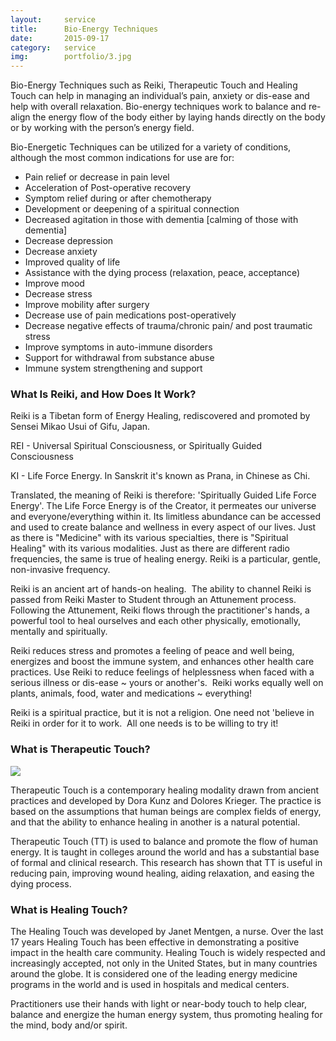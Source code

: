 ```yaml
---
layout: 	service
title:  	Bio-Energy Techniques
date:   	2015-09-17
category: 	service
img: 		portfolio/3.jpg
---
```

<p>Bio-Energy Techniques such as Reiki, Therapeutic Touch and Healing Touch can help in managing an individual’s pain, anxiety or dis-ease and help with overall relaxation. Bio-energy techniques work to balance and re-align the energy flow of the body either by laying hands directly on the body or by working with the person’s energy field. </p>
<p>Bio-Energetic Techniques can be utilized for a variety of conditions, although the most common indications for use are for:</p>
<ul>
  <li>Pain relief or decrease in pain level</li>
  <li>Acceleration of Post-operative recovery </li>
  <li>Symptom relief during or after chemotherapy </li>
  <li>Development or deepening of a spiritual connection </li>
  <li>Decreased agitation in those with dementia [calming of those with dementia] </li>
  <li>Decrease depression </li>
  <li>Decrease anxiety </li>
  <li>Improved quality of life </li>
  <li>Assistance with the dying process (relaxation, peace, acceptance) </li>
  <li>Improve mood </li>
  <li>Decrease stress </li>
  <li>Improve mobility after surgery </li>
  <li>Decrease use of pain medications post-operatively </li>
  <li>Decrease negative effects of trauma/chronic pain/ and post traumatic stress </li>
  <li>Improve symptoms in auto-immune disorders </li>
  <li>Support for withdrawal from substance abuse </li>
  <li>Immune system strengthening and support </li>
</ul>

<h3 class="center bold">What Is Reiki, and How Does It Work?</h3>
<p>Reiki is a Tibetan form of Energy Healing, rediscovered and promoted by Sensei Mikao Usui of Gifu, Japan.</p>
<p><span class="bold">REI</span> - Universal Spiritual Consciousness, or Spiritually Guided Consciousness </p>
<p><span class="bold">KI</span> - Life Force Energy. In Sanskrit it's known as Prana, in Chinese as Chi.</p>
<p>Translated, the meaning of Reiki is therefore: 'Spiritually Guided Life Force Energy'. The Life Force Energy is of the Creator, it permeates our universe and everyone/everything within it. Its limitless abundance can be accessed and used to create balance and wellness in every aspect of our lives. Just as there is "Medicine" with its various specialties, there is "Spiritual Healing" with its various modalities. Just as there are different radio frequencies, the same is true of healing energy. Reiki is a particular, gentle, non-invasive frequency. </p>
<p>Reiki is an ancient art of hands-on healing.  The ability to channel Reiki is passed from Reiki Master to Student through an Attunement process. Following the Attunement, Reiki flows through the practitioner's hands, a powerful tool to heal ourselves and each other physically, emotionally, mentally and spiritually. </p>
<p>Reiki reduces stress and promotes a feeling of peace and well being, energizes and boost the immune system, and enhances other health care practices. Use Reiki to reduce feelings of helplessness when faced with a serious illness or dis-ease ~ yours or another's.  Reiki works equally well on plants, animals, food, water and medications ~ everything!</p>
<p>Reiki is a spiritual practice, but it is not a religion. One need not 'believe in Reiki in order for it to work.  All one needs is to be willing to try it!</p>

<h3 class="center bold">What is Therapeutic Touch?</h3>

<img src="{{ site.baseurl }}{{ site.assets.img }}bio_energy.jpg" class="right">

<p>Therapeutic Touch is a contemporary healing modality drawn from ancient practices and developed by Dora Kunz and Dolores Krieger. The practice is based on the assumptions that human beings are complex fields of energy, and that the ability to enhance healing in another is a natural potential.</p>
<p>Therapeutic Touch (TT) is used to balance and promote the flow of human energy. It is taught in colleges around the world and has a substantial base of formal and clinical research. This research has shown that TT is useful in reducing pain, improving wound healing, aiding relaxation, and easing the dying process. </p>

<h3 class="center bold">What is Healing Touch?</h3>
<p>The Healing Touch was developed by Janet Mentgen, a nurse.  Over the last 17 years Healing Touch has been effective in demonstrating a positive impact in the health care community. Healing Touch is widely respected and increasingly accepted, not only in the United States, but in many countries around the globe. It is considered one of the leading energy medicine programs in the world and is used in hospitals and medical centers.</p>
<p>Practitioners use their hands with light or near-body touch to help clear, balance and energize the human energy system, thus promoting healing for the mind, body and/or spirit. </p>

